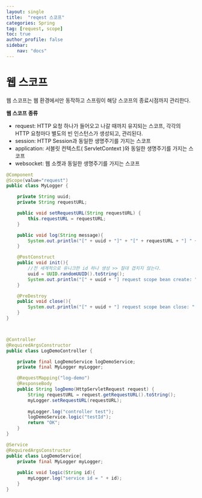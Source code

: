 ```yaml
---
layout: single
title:  "reqest 스코프"
categories: Spring
tag: [request, scope]
toc: true
author_profile: false
sidebar:
    nav: "docs"
---
```




# 웹 스코프

웹 스코프는 웹 환경에서만 동작하고 스프링이 해당 스코프의 종료시점까지 관리한다. 

**웹 스코프 종류**

- request: HTTP 요청 하나가 들어오고 나갈 때까지 유지되는 스코프, 각각의 HTTP 요청마다 별도의 빈 인스턴스가 생성되고, 관리된다.
- session: HTTP Session과 동일한 생명주기를 가지는 스코프
- application: 서블릿 컨텍스트( ServletContext )와 동일한 생명주기를 가지는 스코프
- websocket: 웹 소켓과 동일한 생명주기를 가지는 스코프



```java
@Component
@Scope(value="request")
public class MyLogger {

    private String uuid;
    private String requestURL;

    public void setRequestURL(String requestURL) {
        this.requestURL = requestURL;
    }

    public void log(String message){
        System.out.println("[" + uuid + "]" + "[" + requestURL + "] " + message);
    }

    @PostConstruct
    public void init(){
        //전 세계적으로 유니크한 id 하나 생성 >> 절대 겹치지 않는다.
        uuid = UUID.randomUUID().toString();
        System.out.println("[" + uuid + "] request scope bean create: " + this);
    }

    @PreDestroy
    public void close(){
        System.out.println("[" + uuid + "] request scope bean close: " + this);
    }
}



@Controller
@RequiredArgsConstructor
public class LogDemoController {

    private final LogDemoService logDemoService;
    private final MyLogger myLogger;

    @RequestMapping("log-demo")
    @ResponseBody
    public String logDemo(HttpServletRequest request) {
        String requestURL = request.getRequestURL().toString();
		myLogger.setRequestURL(requestURL);
        
        myLogger.log("controller test");        
        logDemoService.logic("testId");
        return "OK";
    }
}

@Service
@RequiredArgsConstructor
public class LogDemoService{
    private final MyLogger myLogger;
    
	public void logic(String id){
        myLogger.log("service id = " + id);
    }
}
```


